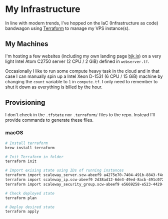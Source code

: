# My Infrastructure

In line with modern trends, I've hopped on the IaC (Infrastructure as code) bandwagon using [Terraform](https://www.terraform.io) to manage my VPS instance(s).

## My Machines

I'm hosting a few websites (including my own landing page [bjk.is](https://bjk.is)) on a very light Intel Atom C2750 server (2 CPU / 2 GiB) defined in `webserver.tf`.

Occasionally I like to run some compute heavy task in the cloud and in that case I can manually spin up a Intel Xeon D-1531 (6 CPU / 15 GiB) machine by changing the `count` variable to `1` in `compute.tf`. I only need to remember to shut it down as everything is billed by the hour.

## Provisioning

I don't check in the `.tfstate` nor `.terraform/` files to the repo. Instead I'll provide commands to generate these files.

### macOS

```bash
# Install terraform
brew install terraform

# Init Terraform in folder
terraform init

# Import exising state using IDs of running instances
terraform import scaleway_server.scw-abeef9 a4275e70-7404-491b-8843-f4daaa9f5923
terraform import scaleway_ip.scw-abeef9 2d38ad12-6de3-49ed-8acb-491c07240116
terraform import scaleway_security_group.scw-abeef9 e5669258-e523-4429-8a78-499fdc1e1f0d

# Check deployed state
terraform plan

# Deploy desired state
terraform apply
```